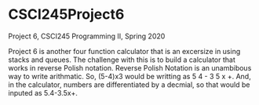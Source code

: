 # CSCI245Project6

Project 6, CSCI245 Programming II, Spring 2020

Project 6 is another four function calculator that is an excersize in using stacks 
and queues. The challenge with this is to build a calculator that works in reverse 
Polish notation. Reverse Polish Notation is an unambibous way to write arithmatic. So,
(5-4)x3 would be writting as 5 4 - 3 5 x +. And, in the calculator, numbers are differentiated
by a decmial, so that would be inputed as 5.4-3.5x+.

